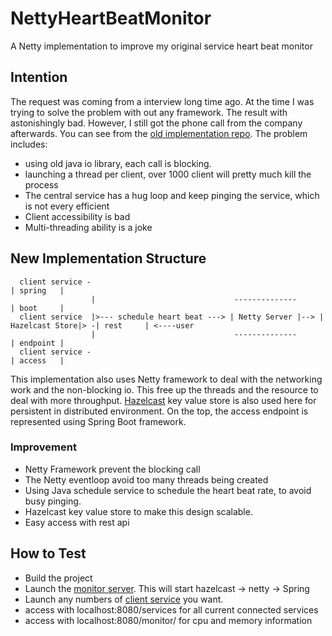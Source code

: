 # NettyHeartBeatMonitor
A Netty implementation to improve my original service heart beat monitor

## Intention
The request was coming from a interview long time ago. At the time I was trying to solve the problem with out any framework.
The result with astonishingly bad. However, I still got the phone call from the company afterwards. You can see from the 
[old implementation repo](https://github.com/YiYeHuang/NettyHeartBeatMonitor/tree/master/OldIoImplementation/src/main/java). The problem includes:
- using old java io library, each call is blocking.
- launching a thread per client, over 1000 client will pretty much kill the process
- The central service has a hug loop and keep pinging the service, which is not every efficient
- Client accessibility is bad
- Multi-threading ability is a joke

## New Implementation Structure
      client service -                                                                        | spring   | 
                      |                               --------------                          | boot     |
      client service  |>--- schedule heart beat ---> | Netty Server |--> | Hazelcast Store|> -| rest     | <----user
                      |                               --------------                          | endpoint |
      client service -                                                                        | access   |

This implementation also uses Netty framework to deal with the networking work and the non-blocking io. This free up the 
threads and the resource to deal with more throughput. [Hazelcast](https://github.com/hazelcast/hazelcast) key value store is also used here for persistent in
distributed environment. On the top, the access endpoint is represented using Spring Boot framework.


### Improvement

- Netty Framework prevent the blocking call
- The Netty eventloop avoid too many threads being created
- Using Java schedule service to schedule the heart beat rate, to avoid busy pinging.
- Hazelcast key value store to make this design scalable.
- Easy access with rest api

## How to Test

- Build the project
- Launch the [monitor server](https://github.com/YiYeHuang/NettyHeartBeatMonitor/blob/master/MainServer/src/main/java/monitorservice/server/ServerApplication.java). This will start hazelcast -> netty -> Spring
- Launch any numbers of [client service](https://github.com/YiYeHuang/NettyHeartBeatMonitor/blob/master/EchoService/src/main/java/ServiceLauncher.java) you want. 
- access with localhost:8080/services for all current connected services
- access with localhost:8080/monitor/<service name> for cpu and memory information
